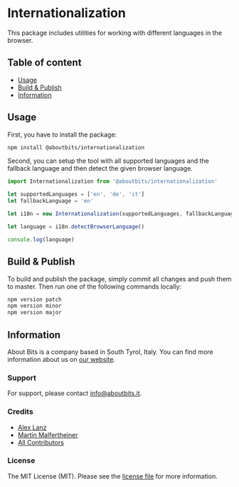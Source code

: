 Internationalization
====================

This package includes utilities for working with different languages in the browser.

## Table of content

- [Usage](#usage)
- [Build & Publish](#build--publish)
- [Information](#information)

## Usage

First, you have to install the package:

```bash
npm install @aboutbits/internationalization
```

Second, you can setup the tool with all supported languages and the fallback language and then detect the given browser language.

```js
import Internationalization from '@aboutbits/internationalization'

let supportedLanguages = ['en', 'de', 'it']
let fallbackLanguage = 'en'

let i18n = new Internationalization(supportedLanguages, fallbackLanguage)

let language = i18n.detectBrowserLanguage()

console.log(language)
```

## Build & Publish

To build and publish the package, simply commit all changes and push them to master. Then run one of the following commands locally:

```bash
npm version patch
npm version minor
npm version major
```

## Information

About Bits is a company based in South Tyrol, Italy. You can find more information about us on [our website](https://aboutbits.it).

### Support

For support, please contact [info@aboutbits.it](mailto:info@aboutbits.it).

### Credits

- [Alex Lanz](https://github.com/alexlanz)
- [Martin Malfertheiner](https://github.com/mmalfertheiner)
- [All Contributors](../../contributors)

### License

The MIT License (MIT). Please see the [license file](license.md) for more information.
